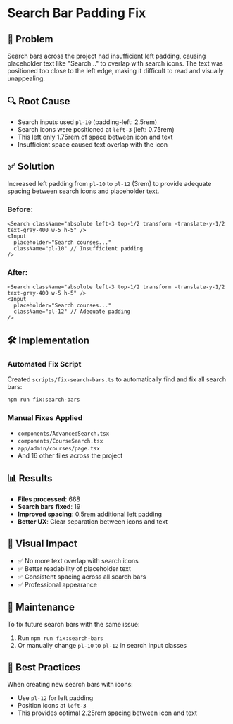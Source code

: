 # Search Bar Padding Fix

## 🎯 **Problem**
Search bars across the project had insufficient left padding, causing placeholder text like "Search..." to overlap with search icons. The text was positioned too close to the left edge, making it difficult to read and visually unappealing.

## 🔍 **Root Cause**
- Search inputs used `pl-10` (padding-left: 2.5rem)
- Search icons were positioned at `left-3` (left: 0.75rem)
- This left only 1.75rem of space between icon and text
- Insufficient space caused text overlap with the icon

## ✅ **Solution**
Increased left padding from `pl-10` to `pl-12` (3rem) to provide adequate spacing between search icons and placeholder text.

### **Before:**
```tsx
<Search className="absolute left-3 top-1/2 transform -translate-y-1/2 text-gray-400 w-5 h-5" />
<Input
  placeholder="Search courses..."
  className="pl-10" // Insufficient padding
/>
```

### **After:**
```tsx
<Search className="absolute left-3 top-1/2 transform -translate-y-1/2 text-gray-400 w-5 h-5" />
<Input
  placeholder="Search courses..."
  className="pl-12" // Adequate padding
/>
```

## 🛠️ **Implementation**

### **Automated Fix Script**
Created `scripts/fix-search-bars.ts` to automatically find and fix all search bars:

```bash
npm run fix:search-bars
```

### **Manual Fixes Applied**
- `components/AdvancedSearch.tsx`
- `components/CourseSearch.tsx`
- `app/admin/courses/page.tsx`
- And 16 other files across the project

## 📊 **Results**
- **Files processed**: 668
- **Search bars fixed**: 19
- **Improved spacing**: 0.5rem additional left padding
- **Better UX**: Clear separation between icons and text

## 🎨 **Visual Impact**
- ✅ No more text overlap with search icons
- ✅ Better readability of placeholder text
- ✅ Consistent spacing across all search bars
- ✅ Professional appearance

## 🔧 **Maintenance**
To fix future search bars with the same issue:
1. Run `npm run fix:search-bars`
2. Or manually change `pl-10` to `pl-12` in search input classes

## 📝 **Best Practices**
When creating new search bars with icons:
- Use `pl-12` for left padding
- Position icons at `left-3`
- This provides optimal 2.25rem spacing between icon and text 